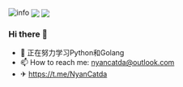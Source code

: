 ![info](https://github-readme-stats.vercel.app/api?username=Natsusomekeishi&show_icons=true&count_private=true&hide=prs&theme=default_repocard)
<img align="center" src="https://github-readme-stats.vercel.app/api?username=nyancatda&show_icons=true" />
<img align="center" src="https://github-readme-stats.vercel.app/api/top-langs/?username=nyancatda&layout=compact&langs_count=8" />

 ### Hi there 👋

- 🌱 正在努力学习Python和Golang
- 📫 How to reach me: nyancatda@outlook.com
- ✈ https://t.me/NyanCatda
<!--
Here are some ideas to get you started:

- 🔭 I’m currently working on ...
- 🌱 I’m currently learning ...
- 👯 I’m looking to collaborate on ...
- 🤔 I’m looking for help with ...
- 💬 Ask me about ...
- 📫 How to reach me: ...
- 😄 Pronouns: ...
- ⚡ Fun fact: ...
-->
